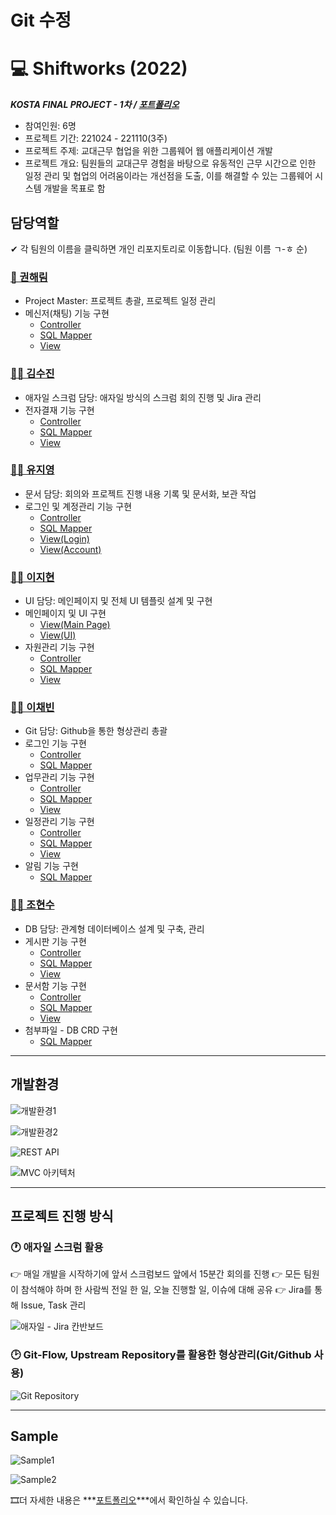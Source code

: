 # Git 수정

# **💻** Shiftworks (2022)

***KOSTA FINAL PROJECT - 1차 / [포트폴리오](https://docs.google.com/presentation/d/1mwzoWcrF-YmYtobXlks01ZUQAqpD0xYfLgqcOwehdrc/edit?usp=sharing)***

- 참여인원: 6명
- 프로젝트 기간: 221024 - 221110(3주)
- 프로젝트 주제: 교대근무 협업을 위한 그룹웨어 웹 애플리케이션 개발
- 프로젝트 개요: 팀원들의 교대근무 경험을 바탕으로 유동적인 근무 시간으로 인한 일정 관리 및 협업의 어려움이라는 개선점을 도출, 이를 해결할 수 있는 그룹웨어 시스템 개발을 목표로 함

## 담당역할

✔ 각 팀원의 이름을 클릭하면 개인 리포지토리로 이동합니다. (팀원 이름 ㄱ-ㅎ 순)

### [👸 권해림](https://github.com/podo9264/shiftworks)

- Project Master: 프로젝트 총괄, 프로젝트 일정 관리
- 메신저(채팅) 기능 구현
    - [Controller](https://github.com/cocobini/shiftworks/blob/master/src/main/java/org/shiftworks/controller/ChatRoomController.java)
    - [SQL Mapper](https://github.com/cocobini/shiftworks/blob/master/src/main/resources/org/shiftworks/mapper/ChatMapper.xml)
    - [View](https://github.com/cocobini/shiftworks/blob/master/src/main/webapp/WEB-INF/views/messenger/MSG_main.jsp)

### [👱‍♀️ 김수진](https://github.com/sooosujin/shiftworks)

- 애자일 스크럼 담당: 애자일 방식의 스크럼 회의 진행 및 Jira 관리
- 전자결재 기능 구현
    - [Controller](https://github.com/cocobini/shiftworks/blob/master/src/main/java/org/shiftworks/controller/ApprovalController.java)
    - [SQL Mapper](https://github.com/cocobini/shiftworks/blob/master/src/main/resources/org/shiftworks/mapper/ApprovalMapper.xml)
    - [View](https://github.com/cocobini/shiftworks/blob/master/src/main/webapp/WEB-INF/views/approval/APR_list.jsp)

### [👱‍♀️ 유지영](https://github.com/jyjyu1204/shiftworks)

- 문서 담당: 회의와 프로젝트 진행 내용 기록 및 문서화, 보관 작업
- 로그인 및 계정관리 기능 구현
    - [Controller](https://github.com/cocobini/shiftworks/blob/master/src/main/java/org/shiftworks/controller/EmployeeController.java)
    - [SQL Mapper](https://github.com/cocobini/shiftworks/blob/master/src/main/resources/org/shiftworks/mapper/EmployeeMapper.xml)
    - [View(Login)](https://github.com/cocobini/shiftworks/blob/master/src/main/webapp/WEB-INF/views/customLogin.jsp)
    - [View(Account)](https://github.com/cocobini/shiftworks/blob/master/src/main/webapp/WEB-INF/views/manager/MGR_list.jsp)

### [👱‍♀️ 이지현](https://github.com/jh1359753/shiftworks)

- UI 담당: 메인페이지 및 전체 UI 템플릿 설계 및 구현
- 메인페이지 및 UI 구현
    - [View(Main Page)](https://github.com/cocobini/shiftworks/blob/master/src/main/webapp/WEB-INF/views/home.jsp)
    - [View(UI)](https://github.com/cocobini/shiftworks/blob/master/src/main/webapp/WEB-INF/views/includes/header.jsp)
- 자원관리 기능 구현
    - [Controller](https://github.com/cocobini/shiftworks/blob/master/src/main/java/org/shiftworks/controller/BookingController.java)
    - [SQL Mapper](https://github.com/cocobini/shiftworks/blob/master/src/main/resources/org/shiftworks/mapper/BookingMapper.xml)
    - [View](https://github.com/cocobini/shiftworks/blob/master/src/main/webapp/WEB-INF/views/booking/BOK_myList.jsp)

### [👱‍♀️ 이채빈](https://github.com/chaebini/shiftworks)

- Git 담당: Github을 통한 형상관리 총괄
- 로그인 기능 구현
    - [Controller](https://github.com/cocobini/shiftworks/blob/master/src/main/java/org/shiftworks/controller/EmployeeController.java)
    - [SQL Mapper](https://github.com/cocobini/shiftworks/blob/master/src/main/resources/org/shiftworks/mapper/EmployeeMapper.xml)
- 업무관리 기능 구현
    - [Controller](https://github.com/cocobini/shiftworks/blob/master/src/main/java/org/shiftworks/controller/TaskController.java)
    - [SQL Mapper](https://github.com/cocobini/shiftworks/blob/master/src/main/resources/org/shiftworks/mapper/TaskMapper.xml)
    - [View](https://github.com/cocobini/shiftworks/blob/master/src/main/webapp/WEB-INF/views/task/TSK_list.jsp)
- 일정관리 기능 구현
    - [Controller](https://github.com/cocobini/shiftworks/blob/master/src/main/java/org/shiftworks/controller/ScheduleController.java)
    - [SQL Mapper](https://github.com/cocobini/shiftworks/blob/master/src/main/resources/org/shiftworks/mapper/ScheduleMapper.xml)
    - [View](https://github.com/cocobini/shiftworks/blob/master/src/main/webapp/WEB-INF/views/schedule/SCH_list.jsp)
- 알림 기능 구현
    - [SQL Mapper](https://github.com/cocobini/shiftworks/blob/master/src/main/resources/org/shiftworks/mapper/AlarmMapper.xml)

### [👱‍♀️ 조현수](https://github.com/brightvvater/shiftworks)

- DB 담당: 관계형 데이터베이스 설계 및 구축, 관리
- 게시판 기능 구현
    - [Controller](https://github.com/cocobini/shiftworks/blob/master/src/main/java/org/shiftworks/controller/PostController.java)
    - [SQL Mapper](https://github.com/cocobini/shiftworks/blob/master/src/main/resources/org/shiftworks/mapper/PostMapper.xml)
    - [View](https://github.com/cocobini/shiftworks/blob/master/src/main/webapp/WEB-INF/views/board/BOA_list.jsp)
- 문서함 기능 구현
    - [Controller](https://github.com/cocobini/shiftworks/blob/master/src/main/java/org/shiftworks/controller/DocumentController.java)
    - [SQL Mapper](https://github.com/cocobini/shiftworks/blob/master/src/main/resources/org/shiftworks/mapper/DocumentMapper.xml)
    - [View](https://github.com/cocobini/shiftworks/blob/master/src/main/webapp/WEB-INF/views/document/DOC_mydoclist.jsp)
- 첨부파일 - DB CRD 구현
    - [SQL Mapper](https://github.com/cocobini/shiftworks/blob/master/src/main/resources/org/shiftworks/mapper/FileMapper.xml)

---

## 개발환경

![개발환경1](/img/readme1.png)

![개발환경2](/img/readme2.png)

![REST API](/img/readme3.png)

![MVC 아키텍처](/img/readme4.png)

---

## 프로젝트 진행 방식

### 🕐 애자일 스크럼 활용

👉 매일 개발을 시작하기에 앞서 스크럼보드 앞에서 15분간 회의를 진행
👉 모든 팀원이 참석해야 하며 한 사람씩 전일 한 일, 오늘 진행할 일, 이슈에 대해 공유
👉 Jira를 통해 Issue, Task 관리

![애자일 - Jira 칸반보드](/img/readme5.png)

### 🕑 Git-Flow, Upstream Repository를 활용한 형상관리(Git/Github 사용)

![Git Repository](/img/readme6.png)

---

## Sample

![Sample1](/img/readme8.png)

![Sample2](/img/readme7.png)

🎞더 자세한 내용은 ***[포트폴리오](https://docs.google.com/presentation/d/1mwzoWcrF-YmYtobXlks01ZUQAqpD0xYfLgqcOwehdrc/edit?usp=sharing)***에서 확인하실 수 있습니다.
